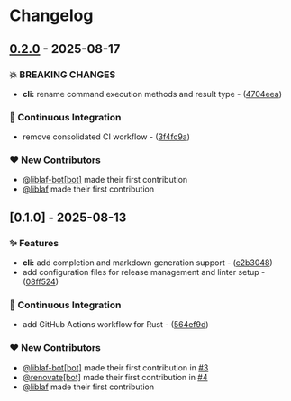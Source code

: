 # Changelog

## [0.2.0](https://github.com/liblaf/grapes-rs/compare/v0.1.0..v0.2.0) - 2025-08-17

### 💥 BREAKING CHANGES

- **cli:** rename command execution methods and result type - ([4704eea](https://github.com/liblaf/grapes-rs/commit/4704eeae3b1a225b6ee8ac0dc45a4e2c83b358d5))

### 🔧 Continuous Integration

- remove consolidated CI workflow - ([3f4fc9a](https://github.com/liblaf/grapes-rs/commit/3f4fc9ae4fcda4bc383b3459af9bcc08a311e433))

### ❤️ New Contributors

- [@liblaf-bot[bot]](https://github.com/apps/liblaf-bot) made their first contribution
- [@liblaf](https://github.com/liblaf) made their first contribution

## [0.1.0] - 2025-08-13

### ✨ Features

- **cli:** add completion and markdown generation support - ([c2b3048](https://github.com/liblaf/grapes-rs/commit/c2b30482e00936cd6c4867026ed053d6bc87db9e))
- add configuration files for release management and linter setup - ([08ff524](https://github.com/liblaf/grapes-rs/commit/08ff524a1287ee7294d9f66731e6af11119637c1))

### 🔧 Continuous Integration

- add GitHub Actions workflow for Rust - ([564ef9d](https://github.com/liblaf/grapes-rs/commit/564ef9dabc6dd9f348d1ec5cff72dbc1bb803547))

### ❤️ New Contributors

- [@liblaf-bot[bot]](https://github.com/apps/liblaf-bot) made their first contribution in [#3](https://github.com/liblaf/grapes-rs/pull/3)
- [@renovate[bot]](https://github.com/apps/renovate) made their first contribution in [#4](https://github.com/liblaf/grapes-rs/pull/4)
- [@liblaf](https://github.com/liblaf) made their first contribution
